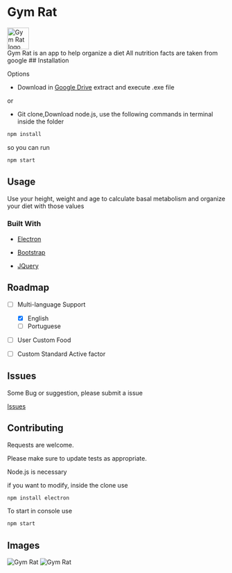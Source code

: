 
# Gym Rat 
<img src="https://i.imgur.com/DSbTPMx.png" alt="Gym Rat logo" style="height: 50; width:50px;"/>
<br>
Gym Rat is an app to help organize a diet
All nutrition facts are taken from google 
## Installation

Options

* Download in [Google Drive](https://drive.google.com/drive/folders/118sH6zyq-XOKuKHLgtpMFUVwGDoBeVgm?usp=sharing) extract and execute .exe file

or

* Git clone,Download node.js, use the following commands in terminal inside the folder
```bash 
npm install
``` 
so you can run 
```bash 
npm start
```

## Usage

Use your height, weight and age to calculate basal metabolism and organize your diet with those values

### Built With

* [Electron](https://www.electronjs.org/)

* [Bootstrap](https://getbootstrap.com)

* [JQuery](https://jquery.com)

## Roadmap

- [ ] Multi-language Support
    - [x] English
    - [ ] Portuguese
- [ ] User Custom Food
- [ ] Custom Standard Active factor


## Issues

Some Bug or suggestion, please submit a issue

[Issues](https://github.com/Kassiowl/Gym-Rat/issues)

## Contributing
Requests are welcome.

Please make sure to update tests as appropriate.

Node.js is necessary

if you want to modify, inside the clone use 
```bash
npm install electron
```

To start in console use
```bash
npm start
```

## Images

<img src="https://i.imgur.com/qC5nBCO.png" alt="Gym Rat"/>
<img src="https://i.imgur.com/u45b2th.png" alt="Gym Rat"/>

